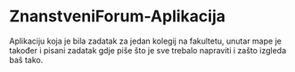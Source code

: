 # ZnanstveniForum-Aplikacija
Aplikaciju koja je bila zadatak za jedan kolegij na fakultetu, unutar mape je također i pisani zadatak gdje piše što je sve trebalo napraviti i zašto izgleda baš tako.
